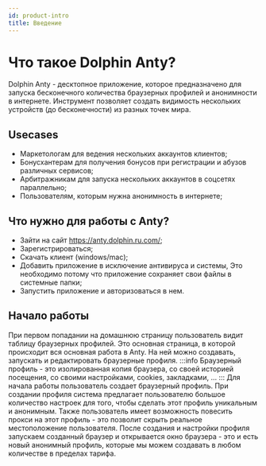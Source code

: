 ```yaml
---
id: product-intro
title: Введение
---
```

# Что такое Dolphin Anty?

Dolphin Anty - десктопное приложение, которое предназначено для запуска бесконечного количества браузерных профилей и анонимности в интернете. Инструмент позволяет создать видимость нескольких устройств (до бесконечности) из разных точек мира. 

## Usecases
- Маркетологам для ведения нескольких аккаунтов клиентов;
- Бонусхантерам для получения бонусов при регистрации и абузов различных сервисов;
- Арбитражникам для запуска нескольких аккаунтов в соцсетях параллельно;
- Пользователям, которым нужна анонимность в интернете;

## Что нужно для работы с Anty?
- Зайти на сайт https://anty.dolphin.ru.com/;
- Зарегистрироваться;
- Скачать клиент (windows/mac);
- Добавить приложение в исключение антивируса и системы, Это необходимо потому что приложение сохраняет свои файлы в системные папки;
- Запустить приложение и авторизоваться в нем.

## Начало работы
При первом попадании на домашнюю страницу пользователь видит таблицу браузерных профилей. Это основная страница, в которой происходит вся основная работа в Anty. На ней можно создавать, запускать и редактировать браузерные профиля. 
:::info
Браузерный профиль - это изолированная копия браузера, со своей историей посещения, со своими настройками, cookies, закладками, …
:::
Для начала работы пользователь создает браузерный профиль. При создании профиля система предлагает пользователю большое количество настроек для того, чтобы сделать этот профиль уникальным и анонимным. Также пользователь имеет возможность повесить прокси на этот профиль - это позволит скрыть реальное местоположение пользователя. 
После создания и настройки профиля запускаем созданный браузер и открывается окно браузера - это и есть новый анонимный профиль, которые мы можем создавать в любом количестве в пределах тарифа. 


